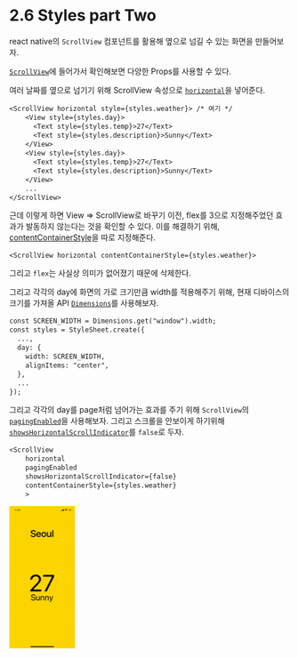 # 2.6 Styles part Two

react native의 `ScrollView` 컴포넌트를 활용해 옆으로 넘길 수 있는 화면을 만들어보자.

[`ScrollView`](https://reactnative.dev/docs/next/scrollview)에 들어가서 확인해보면 다양한 Props를 사용할 수 있다.

여러 날짜를 옆으로 넘기기 위해 ScrollView 속성으로 [`horizontal`](https://reactnative.dev/docs/next/scrollview#horizontal)을 넣어준다.

```react
<ScrollView horizontal style={styles.weather}> /* 여기 */
    <View style={styles.day}>
      <Text style={styles.temp}>27</Text>
      <Text style={styles.description}>Sunny</Text>
    </View>
    <View style={styles.day}>
      <Text style={styles.temp}>27</Text>
      <Text style={styles.description}>Sunny</Text>
    </View>
	...
</ScrollView>
```

근데 이렇게 하면 View => ScrollView로 바꾸기 이전,  flex를 3으로 지정해주었던 효과가 발동하지 않는다는 것을 확인할 수 있다. 이를 해결하기 위해, [contentContainerStyle](https://reactnative.dev/docs/next/scrollview#contentcontainerstyle)을 따로 지정해준다.

```react
<ScrollView horizontal contentContainerStyle={styles.weather}>
```

그리고 `flex`는 사실상 의미가 없어졌기 때문에 삭제한다.

그리고 각각의 day에 화면의 가로 크기만큼 width를 적용해주기 위해, 현재 디바이스의 크기를 가져올 API [`Dimensions`](https://reactnative.dev/docs/next/dimensions)를 사용해보자.

```react
const SCREEN_WIDTH = Dimensions.get("window").width;
const styles = StyleSheet.create({
  ...,
  day: {
    width: SCREEN_WIDTH,
    alignItems: "center",
  },
  ...
});
```

그리고 각각의 day를 page처럼 넘어가는 효과를 주기 위해 `ScrollView`의 [`pagingEnabled`](https://reactnative.dev/docs/next/scrollview#pagingenabled)을 사용해보자. 그리고 스크롤을 안보이게 하기위해 [`showsHorizontalScrollIndicator`](https://reactnative.dev/docs/next/scrollview#showshorizontalscrollindicator)를 `false`로 두자.

```react
<ScrollView
    horizontal
    pagingEnabled
    showsHorizontalScrollIndicator={false}
    contentContainerStyle={styles.weather}
    >
```

<img src="assets/넘기는 화면.gif" alt="넘기는 화면" style="zoom:25%;" />